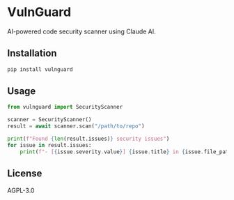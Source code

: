 # VulnGuard

AI-powered code security scanner using Claude AI.

## Installation

```bash
pip install vulnguard
```

## Usage

```python
from vulnguard import SecurityScanner

scanner = SecurityScanner()
result = await scanner.scan("/path/to/repo")

print(f"Found {len(result.issues)} security issues")
for issue in result.issues:
    print(f"- [{issue.severity.value}] {issue.title} in {issue.file_path}")
```

## License

AGPL-3.0
